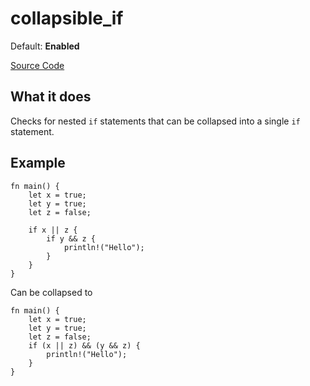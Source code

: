 # collapsible_if

Default: **Enabled**

[Source Code](https://github.com/software-mansion/cairo-lint/tree/main/src/lints/ifs/collapsible_if.rs#L52)

## What it does

Checks for nested `if` statements that can be collapsed into a single `if` statement.

## Example

```cairo
fn main() {
    let x = true;
    let y = true;
    let z = false;

    if x || z {
        if y && z {
            println!("Hello");
        }
    }
}
```

Can be collapsed to

```cairo
fn main() {
    let x = true;
    let y = true;
    let z = false;
    if (x || z) && (y && z) {
        println!("Hello");
    }
}
```
